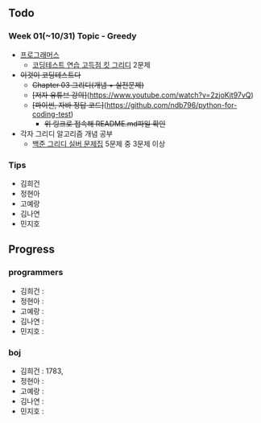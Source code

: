 
## Todo
### Week 01(~10/31) Topic - Greedy

- [프로그래머스](https://programmers.co.kr)
	- [코딩테스트 연습 고득점 킷 그리디](https://programmers.co.kr/learn/courses/30/parts/12244) 2문제
- ~~이것이 코딩테스트다~~
	- ~~Chapter 03 그리디(개념 + 실전문제)~~
	- ~~[저자 유튜브 강의]~~(https://www.youtube.com/watch?v=2zjoKjt97vQ)
	- ~~[파이썬, 자바 정답 코드]~~(https://github.com/ndb796/python-for-coding-test)
		- ~~위 링크로 접속해 README.md파일 확인~~
- 각자 그리디 알고리즘 개념 공부
	- [백준 그리디 실버 문제집](https://www.acmicpc.net/workbook/view/5838) 5문제 중 3문제 이상
	
### Tips

- 김희건
- 정현아
- 고예랑
- 김나연
- 민지호


## Progress

### programmers
- 김희건 : 
- 정현아 :
- 고예랑 :
- 김나연 :
- 민지호 :

### boj
- 김희건 : 1783, 
- 정현아 :
- 고예랑 :
- 김나연 :
- 민지호 :





